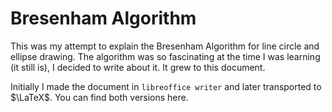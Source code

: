 # Bresenham Algorithm

This was my attempt to explain the Bresenham Algorithm for line circle and ellipse drawing. The algorithm was so fascinating at the time I was learning (it still is), I decided to write about it. It grew to this document.

Initially I made the document in `libreoffice writer` and later transported to $\LaTeX$. You can find both versions here.
